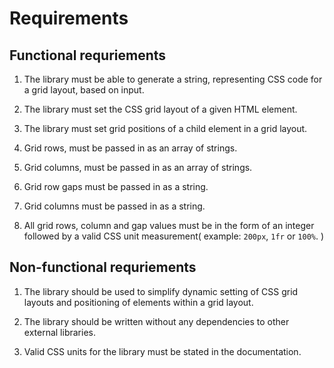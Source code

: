 # Requirements

## Functional requriements
1. The library must be able to generate a string, representing CSS code for a grid layout, based on input.

2.  The library must set the CSS grid layout of a given HTML element.  

3. The library must set grid positions of a child element in a grid layout. 

4. Grid rows, must be passed in as an array of strings. 

5. Grid columns, must be passed in as an array of strings. 

6. Grid row gaps must be passed in as a string. 

7. Grid columns must be passed in as a string.

8. All grid rows, column and gap values must be in the form of an integer followed by a valid CSS unit measurement( example: `200px`, `1fr` or `100%`. )


## Non-functional requriements
1. The library should be used to simplify dynamic setting of CSS grid layouts and positioning of elements within a grid layout. 

2. The library should be written without any dependencies to other external libraries. 

3. Valid CSS units for the library must be stated in the documentation.
